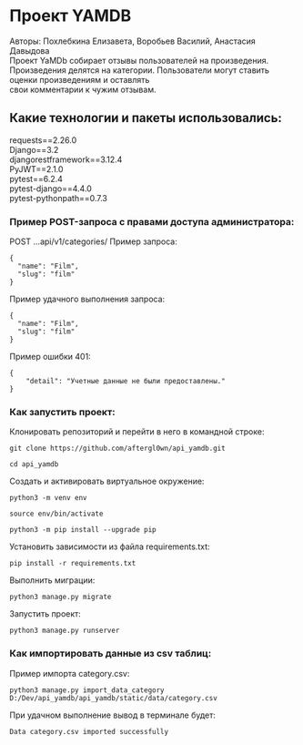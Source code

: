 # Проект YAMDB
Авторы: Похлебкина Елизавета, Воробьев Василий, Анастасия Давыдова  
Проект YaMDb собирает отзывы пользователей на произведения.  
Произведения делятся на категории. Пользователи могут ставить оценки произведениям и оставлять  
свои комментарии к чужим отзывам. 

## Какие технологии и пакеты использовались:
requests==2.26.0  
Django==3.2  
djangorestframework==3.12.4  
PyJWT==2.1.0  
pytest==6.2.4  
pytest-django==4.4.0  
pytest-pythonpath==0.7.3  

### Пример POST-запроса с правами доступа администратора:
POST ...api/v1/categories/
Пример запроса: 
```
{
  "name": "Film",
  "slug": "film"
}
```
Пример удачного выполнения запроса: 

```
{
  "name": "Film",
  "slug": "film"
}
```
Пример ошибки 401: 

```
{
    "detail": "Учетные данные не были предоставлены."
}
```

### Как запустить проект:

Клонировать репозиторий и перейти в него в командной строке:

```
git clone https://github.com/aftergl0wn/api_yamdb.git
```

```
cd api_yamdb
```

Cоздать и активировать виртуальное окружение:

```
python3 -m venv env
```

```
source env/bin/activate
```

```
python3 -m pip install --upgrade pip
```

Установить зависимости из файла requirements.txt:

```
pip install -r requirements.txt
```

Выполнить миграции:

```
python3 manage.py migrate
```

Запустить проект:

```
python3 manage.py runserver
```

### Как импортировать данные из csv таблиц:

Пример импорта category.csv: 

```
python3 manage.py import_data_category D:/Dev/api_yamdb/api_yamdb/static/data/category.csv
```
При удачном выполнение вывод в терминале будет: 

```
Data category.csv imported successfully
```
